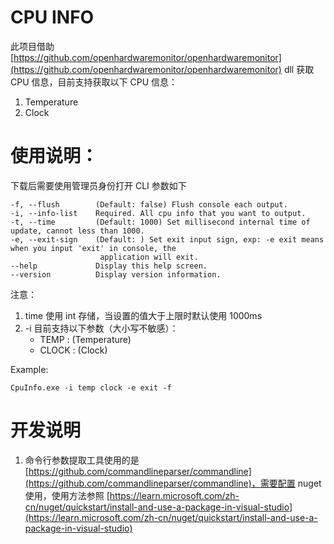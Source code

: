 # CPU INFO

此项目借助 [https://github.com/openhardwaremonitor/openhardwaremonitor](https://github.com/openhardwaremonitor/openhardwaremonitor) dll 获取 CPU 信息，目前支持获取以下 CPU 信息：

1. Temperature
2. Clock

# 使用说明：

下载后需要使用管理员身份打开
CLI 参数如下

```
-f, --flush        (Default: false) Flush console each output.
-i, --info-list    Required. All cpu info that you want to output.
-t, --time         (Default: 1000) Set millisecond internal time of update, cannot less than 1000.
-e, --exit-sign    (Default: ) Set exit input sign, exp: -e exit means when you input 'exit' in console, the
                    application will exit.
--help             Display this help screen.
--version          Display version information.
```

注意：

1. time 使用 int 存储，当设置的值大于上限时默认使用 1000ms
2. -i 目前支持以下参数（大小写不敏感）：
   - TEMP : (Temperature)
   - CLOCK : (Clock)

Example:
```
CpuInfo.exe -i temp clock -e exit -f
```


# 开发说明

1. 命令行参数提取工具使用的是 [https://github.com/commandlineparser/commandline](https://github.com/commandlineparser/commandline)，需要配置 nuget 使用，使用方法参照 [https://learn.microsoft.com/zh-cn/nuget/quickstart/install-and-use-a-package-in-visual-studio](https://learn.microsoft.com/zh-cn/nuget/quickstart/install-and-use-a-package-in-visual-studio)
